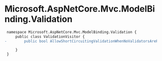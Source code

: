 # Microsoft.AspNetCore.Mvc.ModelBinding.Validation

``` diff
 namespace Microsoft.AspNetCore.Mvc.ModelBinding.Validation {
     public class ValidationVisitor {
-        public bool AllowShortCircuitingValidationWhenNoValidatorsArePresent { get; set; }

     }
 }
```


